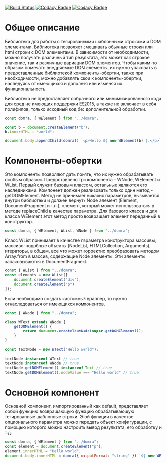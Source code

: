 [![Build Status](https://travis-ci.org/evandvlad/domra.svg?branch=master)](https://travis-ci.org/evandvlad/domra)
[![Codacy Badge](https://api.codacy.com/project/badge/Grade/86cd6afa55f14c8ebb053df38e94a634)](https://www.codacy.com/app/evandvlad/domra?utm_source=github.com&amp;utm_medium=referral&amp;utm_content=evandvlad/domra&amp;utm_campaign=Badge_Grade)
[![Codacy Badge](https://api.codacy.com/project/badge/Coverage/86cd6afa55f14c8ebb053df38e94a634)](https://www.codacy.com/app/evandvlad/domra?utm_source=github.com&amp;utm_medium=referral&amp;utm_content=evandvlad/domra&amp;utm_campaign=Badge_Coverage)

# Общее описание
Библиотека для работы с тегированными шаблонными строками и DOM элементами. Библиотека позволяет смешивать обычные строки или html строки с DOM элементами. В зависимости от необходимости, можно получать различный тип результата, это может как строкое значение, так и различные вариации DOM элементов. Чтобы каким-то образом помечать внедряемые DOM элементы, их нужно упаковать в предоставленные библиотекой компоненты-обертки, также при необходимости, можно добавлять свои к компоненты-обертки, наследуясь от имеющихся и дополняя или изменяя их функциональность.
 
 Библиотека не предоставляет собранного или минимизированного кода для сред не имеющих поддержки ES2015, а также не включает в себя полифилов, только исходный код без дополнительной обработки.
  
```javascript
const domra, { WElement } from "../domra";

const b = document.createElement("b");
b.innerHTML = "world";

document.body.appendChild(domra() `<p>Hello ${ new WElement(b) }.</p>`);
```

# Компоненты-обертки
Это компоненты позволяют дать понять, что их нужно обрабатывать особым образом. Предоставлено три компонента - WNode, WElement и WList. Первый служит базовым классом, остальные являются его наследниками. Компонент должен реализовать только один метод - getDOMElement. Метод не принимает никаких параметров, вызывается внутри библиотеки и должен вернуть Node элемент (Element, DocumentFragment и т.п.), элемент, который может использоваться в методе replaceChild в качестве параметра. Для базового класса и для класса WElement этот метод просто возвращает элемент переданный в конструктор. 

```javascript
const domra, { WElement, WList, WNode } from "../domra";
```

Класс WList принимает в качестве параметра конструктора массивы, массиво-подобные объекты (NodeList, HTMLCollection, Arguments), итераторы, в общем, все что может корректно преобразовать методом Array.from в массив, содержащие Node элементы. Эти элементы запаковываются в DocumentFragment.

```javascript
const { WList } from "../domra";
const elements = new WList([
    document.createElement("div"),
    document.createElement("p")
]);
```

Если необходимо создать кастомный враппер, то нужно отнаследоваться от имеющихся компонентов.
```javascript
const { WNode } from "../domra";

class WText extends WNode {
    getDOMElement() {
        return document.createTextNode(super.getDOMElement());
    }
}
 
const textNode = new WText("Hello world");
 
textNode instanceof WText // true
textNode instanceof WNode // true
textNode.getDOMElement() instanceof Text // true 
textNode.getDOMElement().nodeValue === "Hello world" // true
``` 
# Основной компонент

Основной компонент, импортированный как default, представляет собой функцию возвращающую функцию обрабатывающую тегированные шаблонные строки. 
Этой функции в качестве опционального параметра можно передать объект конфигурации, с помощью которого можно настроить вывод результата, его обработку и т.д.

``` javascript
const domra, { WElement } from "../domra";
const element = document.createElement("p");
element.innerHTML = "Hello world";
document.body.innerHTML = domra({ outputFormat: "string" }) `${ new WElement(element) }`;
```